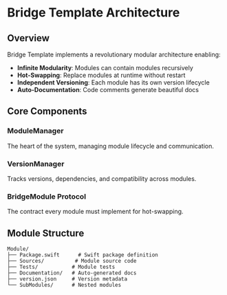 # Bridge Template Architecture

## Overview
Bridge Template implements a revolutionary modular architecture enabling:
- **Infinite Modularity**: Modules can contain modules recursively
- **Hot-Swapping**: Replace modules at runtime without restart
- **Independent Versioning**: Each module has its own version lifecycle
- **Auto-Documentation**: Code comments generate beautiful docs

## Core Components

### ModuleManager
The heart of the system, managing module lifecycle and communication.

### VersionManager
Tracks versions, dependencies, and compatibility across modules.

### BridgeModule Protocol
The contract every module must implement for hot-swapping.

## Module Structure
```
Module/
├── Package.swift      # Swift package definition
├── Sources/          # Module source code
├── Tests/           # Module tests
├── Documentation/   # Auto-generated docs
├── version.json     # Version metadata
└── SubModules/      # Nested modules
```
